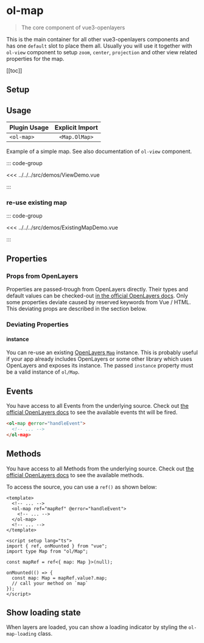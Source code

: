 # ol-map

> The core component of vue3-openlayers

This is the main container for all other vue3-openlayers components and has one `default`
slot to place them all. Usually you will use it together with `ol-view`
component to setup `zoom`, `center`, `projection` and other view related properties for the map.

[[toc]]

## Setup

<!--@include: ../map.plugin.md-->

## Usage

<script setup lang="ts">
import ViewDemo from "@demos/ViewDemo.vue";
import ExistingMapDemo from "@demos/ExistingMapDemo.vue";
</script>

| Plugin Usage | Explicit Import |
| ------------ | :-------------: |
| `<ol-map>`   |  `<Map.OlMap>`  |

Example of a simple map.
See also documentation of `ol-view` component.

<ClientOnly>

<ViewDemo />
</ClientOnly>

::: code-group

<<< ../../../src/demos/ViewDemo.vue

:::

### re-use existing map

<ClientOnly>
<ExistingMapDemo />
</ClientOnly>

::: code-group

<<< ../../../src/demos/ExistingMapDemo.vue

:::

## Properties

### Props from OpenLayers

Properties are passed-trough from OpenLayers directly.
Their types and default values can be checked-out [in the official OpenLayers docs](https://openlayers.org/en/latest/apidoc/module-ol_Map-Map.html).
Only some properties deviate caused by reserved keywords from Vue / HTML.
This deviating props are described in the section below.

### Deviating Properties

#### instance

You can re-use an existing [OpenLayers `Map`](https://openlayers.org/en/latest/apidoc/module-ol_Map-Map.html) instance.
This is probably useful if your app already includes OpenLayers or some other library which uses OpenLayers and exposes its instance.
The passed `instance` property must be a valid instance of `ol/Map`.

## Events

You have access to all Events from the underlying source.
Check out [the official OpenLayers docs](https://openlayers.org/en/latest/apidoc/module-ol_Map-Map.html) to see the available events tht will be fired.

```html
<ol-map @error="handleEvent">
  <!-- ... -->
</ol-map>
```

## Methods

You have access to all Methods from the underlying source.
Check out [the official OpenLayers docs](https://openlayers.org/en/latest/apidoc/module-ol_Map-Map.html) to see the available methods.

To access the source, you can use a `ref()` as shown below:

```vue
<template>
  <!-- ... -->
  <ol-map ref="mapRef" @error="handleEvent">
    <!-- ... -->
  </ol-map>
  <!-- ... -->
</template>

<script setup lang="ts">
import { ref, onMounted } from "vue";
import type Map from "ol/Map";

const mapRef = ref<{ map: Map }>(null);

onMounted(() => {
  const map: Map = mapRef.value?.map;
  // call your method on `map`
});
</script>
```

## Show loading state

When layers are loaded, you can show a loading indicator by styling the `ol-map-loading` class.
